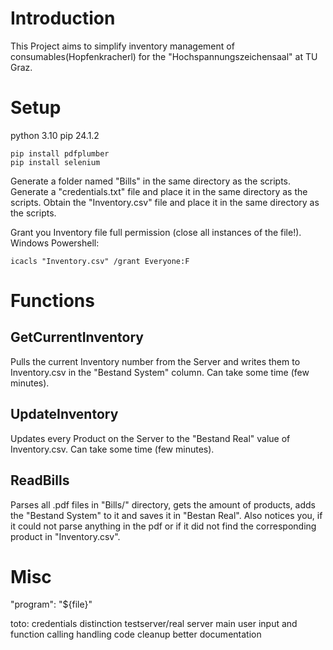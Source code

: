 # Introduction
This Project aims to simplify inventory management of consumables(Hopfenkracherl) for the "Hochspannungszeichensaal" at TU Graz.

# Setup
python 3.10
pip 24.1.2
```
pip install pdfplumber
pip install selenium
```

Generate a folder named "Bills" in the same directory as the scripts.
Generate a "credentials.txt" file and place it in the same directory as the scripts.
Obtain the "Inventory.csv" file and place it in the same directory as the scripts.

Grant you Inventory file full permission (close all instances of the file!).
Windows Powershell:
```
icacls "Inventory.csv" /grant Everyone:F
```

# Functions

## GetCurrentInventory
Pulls the current Inventory number from the Server and writes them to Inventory.csv in the "Bestand System" column. Can take some time (few minutes).

## UpdateInventory
Updates every Product on the Server to the "Bestand Real" value of Inventory.csv. Can take some time (few minutes).

## ReadBills
Parses all .pdf files in "Bills/" directory, gets the amount of products, adds the "Bestand System" to it and saves it in "Bestan Real".
Also notices you, if it could not parse anything in the pdf or if it did not find the corresponding product in "Inventory.csv".

# Misc
"program": "${file}"

toto: credentials distinction testserver/real server
    main user input and function calling handling
    code cleanup
    better documentation
